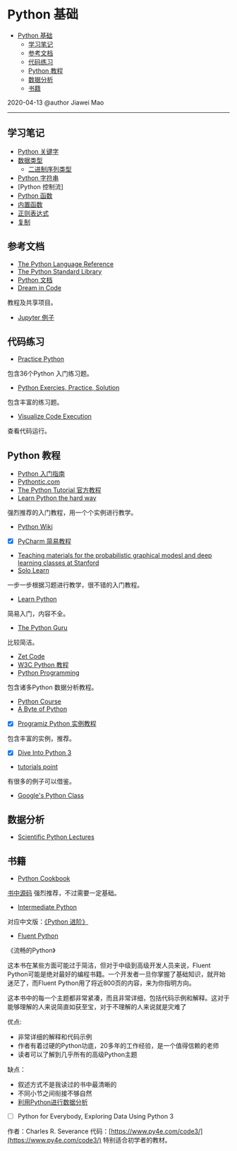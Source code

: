 # Python 基础

- [Python 基础](#python-基础)
  - [学习笔记](#学习笔记)
  - [参考文档](#参考文档)
  - [代码练习](#代码练习)
  - [Python 教程](#python-教程)
  - [数据分析](#数据分析)
  - [书籍](#书籍)

2020-04-13
@author Jiawei Mao
***

## 学习笔记

- [Python 关键字](python_keyword.md)
- [数据类型](types.md)
  - [二进制序列类型](collect_binary.md)
- [Python 字符串](string.md)
- [Python 控制流]
- [Python 函数](function.md)
- [内置函数](built_in_function.md)
- [正则表达式](regex.md)
- [复制](copy.md)

## 参考文档

- [The Python Language Reference](https://docs.python.org/3.7/reference/index.html#reference-index)
- [The Python Standard Library](https://docs.python.org/3.7/library/index.html#library-index)
- [Python 文档](https://docs.python.org/3/)
- [Dream in Code](https://www.dreamincode.net)

教程及共享项目。

- [Jupyter 例子](https://www.zhihu.com/question/37490497)

## 代码练习

- [Practice Python](https://www.practicepython.org/)

包含36个Python 入门练习题。

- [Python Exercies, Practice, Solution](https://www.w3resource.com/python-exercises/)

包含丰富的练习题。

- [Visualize Code Execution](http://www.pythontutor.com/)

查看代码运行。

## Python 教程

- [Python 入门指南](http://www.pythondoc.com/pythontutorial3/#)
- [Pythontic.com](https://pythontic.com/)
- [The Python Tutorial 官方教程](https://docs.python.org/3/tutorial/index.html)
- [Learn Python the hard way](https://learnpythonthehardway.org/book/)

强烈推荐的入门教程，用一个个实例进行教学。

- [Python Wiki](https://wiki.python.org/moin/BeginnersGuide/Programmers)
- [x]  [PyCharm 简易教程](https://www.guru99.com/creating-your-first-python-program.html)
- [Teaching materials for the probabilistic graphical modesl and deep learning classes at Stanford](https://github.com/kuleshov/cs228-material)
- [Solo Learn](https://www.sololearn.com/Course/Python/)

一步一步根据习题进行教学，很不错的入门教程。

- [Learn Python](https://www.learnpython.org/)

简易入门，内容不全。

- [The Python Guru](https://thepythonguru.com/)

比较简洁。

- [Zet Code](http://zetcode.com/lang/python/)
- [W3C Python 教程](https://www.w3schools.com/python/)
- [Python Programming](https://pythonprogramming.net/)

包含诸多Python 数据分析教程。

- [Python Course](https://www.python-course.eu/python3_course.php)
- [A Byte of Python](https://python.swaroopch.com/)
- [x] [Programiz Python 实例教程](https://www.programiz.com/python-programming)

包含丰富的实例，推荐。

- [x]  [Dive Into Python 3](https://diveinto.org/python3/table-of-contents.html)
- [tutorials point](https://www.tutorialspoint.com/python/index.htm)

有很多的例子可以借鉴。

- [Google's Python Class](https://developers.google.com/edu/python/)

## 数据分析

- [Scientific Python Lectures](https://github.com/jrjohansson/scientific-python-lectures)

## 书籍

- [Python Cookbook](https://python3-cookbook.readthedocs.io/zh_CN/latest/)

[书中源码](https://github.com/dabeaz/python-cookbook)
强烈推荐，不过需要一定基础。

- [Intermediate Python](http://book.pythontips.com/en/latest/)

对应中文版：[《Python 进阶》](https://eastlakeside.gitbooks.io/interpy-zh/content/)

- [Fluent Python](https://github.com/fluentpython)

《流畅的Python》

这本书在某些方面可能过于简洁，但对于中级到高级开发人员来说，Fluent Python可能是绝对最好的编程书籍。一个开发者一旦你掌握了基础知识，就开始迷茫了，而Fluent Python用了将近800页的内容，来为你指明方向。

这本书中的每一个主题都非常紧凑，而且非常详细，包括代码示例和解释。这对于能够理解的人来说简直如获至宝，对于不理解的人来说就是灾难了

优点:

- 非常详细的解释和代码示例
- 作者有着过硬的Python功底，20多年的工作经验，是一个值得信赖的老师
- 读者可以了解到几乎所有的高级Python主题

缺点：

- 叙述方式不是我读过的书中最清晰的
- 不同小节之间衔接不够自然
- [利用Python进行数据分析](https://seancheney.gitbook.io/python-for-data-analysis-2nd/di-01-zhang-zhun-bei-gong-zuo)

- [ ] Python for Everybody, Exploring Data Using Python 3

作者：Charles R. Severance
代码：[https://www.py4e.com/code3/](https://www.py4e.com/code3/)
特别适合初学者的教材。
